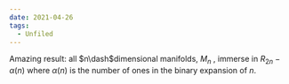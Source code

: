 ```yaml
---
date: 2021-04-26
tags: 
  - Unfiled
---
```


Amazing result: all $n\dash$dimensional manifolds, $M_n$ , immerse in $R_{2n}-\alpha(n)$ where $\alpha(n)$ is the number of ones in the binary expansion of $n$.
